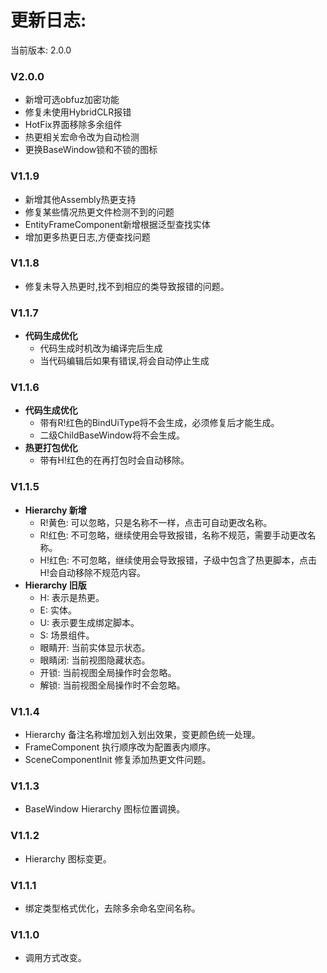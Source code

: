 # 更新日志:

当前版本: 2.0.0

### V2.0.0

- 新增可选obfuz加密功能
- 修复未使用HybridCLR报错
- HotFix界面移除多余组件
- 热更相关宏命令改为自动检测
- 更换BaseWindow锁和不锁的图标

### V1.1.9

- 新增其他Assembly热更支持
- 修复某些情况热更文件检测不到的问题
- EntityFrameComponent新增根据泛型查找实体
- 增加更多热更日志,方便查找问题

### V1.1.8

- 修复未导入热更时,找不到相应的类导致报错的问题。

### V1.1.7

- **代码生成优化**
    - 代码生成时机改为编译完后生成
    - 当代码编辑后如果有错误,将会自动停止生成

### V1.1.6

- **代码生成优化**
    - 带有R!红色的BindUiType将不会生成，必须修复后才能生成。
    - 二级ChildBaseWindow将不会生成。
- **热更打包优化**
    - 带有H!红色的在再打包时会自动移除。

### V1.1.5

- **Hierarchy 新增**
    - R!黄色: 可以忽略，只是名称不一样，点击可自动更改名称。
    - R!红色: 不可忽略，继续使用会导致报错，名称不规范，需要手动更改名称。
    - H!红色: 不可忽略，继续使用会导致报错，子级中包含了热更脚本，点击H!会自动移除不规范内容。
- **Hierarchy 旧版**
    - H: 表示是热更。
    - E: 实体。
    - U: 表示要生成绑定脚本。
    - S: 场景组件。
    - 眼睛开: 当前实体显示状态。
    - 眼睛闭: 当前视图隐藏状态。
    - 开锁: 当前视图全局操作时会忽略。
    - 解锁: 当前视图全局操作时不会忽略。

### V1.1.4

- Hierarchy 备注名称增加划入划出效果，变更颜色统一处理。
- FrameComponent 执行顺序改为配置表内顺序。
- SceneComponentInit 修复添加热更文件问题。

### V1.1.3

- BaseWindow Hierarchy 图标位置调换。

### V1.1.2

- Hierarchy 图标变更。

### V1.1.1

- 绑定类型格式优化，去除多余命名空间名称。

### V1.1.0

- 调用方式改变。

